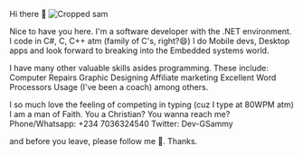 Hi there 👋
![Cropped sam](https://user-images.githubusercontent.com/57525649/127732820-e4a22342-0eda-4949-a92c-376f68c2f307.jpg)


Nice to have you here. I'm a software developer with the .NET environment. I code in C#, C, C++ atm (family of C's, right?😄)
I do Mobile devs, Desktop apps and look forward to breaking into the Embedded systems world.

I have many other valuable skills asides programming. These include:
Computer Repairs
Graphic Designing
Affiliate marketing
Excellent Word Processors Usage (I've been a coach)
among others.

I so much love the feeling of competing in typing (cuz I type at 80WPM atm)
I am a man of Faith. You a Christian?
You wanna reach me? 
Phone/Whatsapp: +234 7036324540
Twitter: Dev-GSammy

and before you leave, please follow me 🤔. Thanks.
